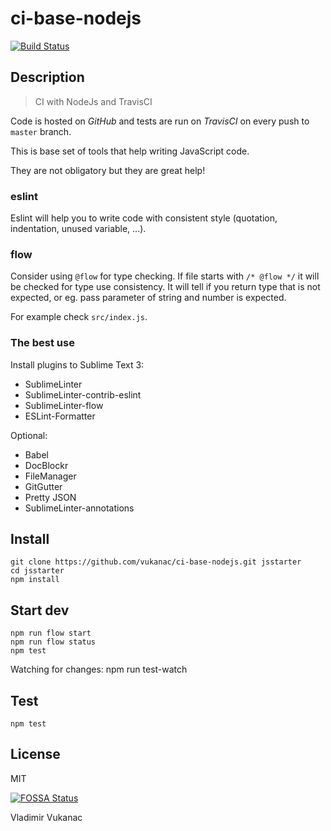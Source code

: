 # ci-base-nodejs

[![Build Status](https://travis-ci.org/vukanac/ci-base-nodejs.svg?branch=master)](https://travis-ci.org/vukanac/ci-base-nodejs)

## Description

> CI with NodeJs and TravisCI

Code is hosted on *GitHub* and tests are run on *TravisCI* on every push to `master` branch.


This is base set of tools that help writing JavaScript code.

They are not obligatory but they are great help!

### eslint

Eslint will help you to write code with consistent style (quotation, indentation, unused variable, ...).

### flow

Consider using `@flow` for type checking.
If file starts with `/* @flow */` it will be checked for type use consistency.
It will tell if you return type that is not expected, or eg. pass parameter of
string and number is expected.

For example check `src/index.js`.


### The best use

Install plugins to Sublime Text 3:

* SublimeLinter
* SublimeLinter-contrib-eslint
* SublimeLinter-flow
* ESLint-Formatter

Optional:

* Babel
* DocBlockr
* FileManager
* GitGutter
* Pretty JSON
* SublimeLinter-annotations


## Install


    git clone https://github.com/vukanac/ci-base-nodejs.git jsstarter
    cd jsstarter
    npm install

## Start dev

    npm run flow start
    npm run flow status
    npm test

Watching for changes:
    npm run test-watch


## Test

    npm test

## License

MIT

[![FOSSA Status](https://app.fossa.io/api/projects/git%2Bgithub.com%2Fvukanac%2Fci-base-nodejs.svg?type=large)](https://app.fossa.io/projects/git%2Bgithub.com%2Fvukanac%2Fci-base-nodejs?ref=badge_large)


Vladimir Vukanac
